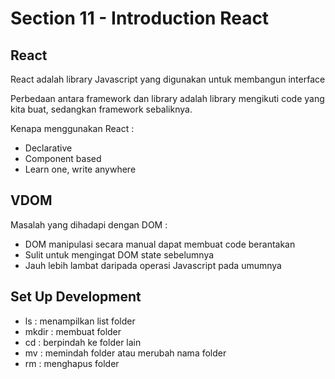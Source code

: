 # Section 11 - Introduction React

## React

React adalah library Javascript yang digunakan untuk membangun interface

Perbedaan antara framework dan library adalah library mengikuti code yang kita buat, sedangkan framework sebaliknya.

Kenapa menggunakan React :
* Declarative
* Component based
* Learn one, write anywhere

## VDOM

Masalah yang dihadapi dengan DOM :
* DOM manipulasi secara manual dapat membuat code berantakan
* Sulit untuk mengingat DOM state sebelumnya
* Jauh lebih lambat daripada operasi Javascript pada umumnya

## Set Up Development

* ls : menampilkan list folder
* mkdir : membuat folder
* cd : berpindah ke folder lain
* mv : memindah folder atau merubah nama folder
* rm : menghapus folder
